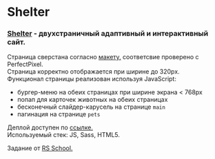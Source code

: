 # Shelter
### [Shelter](https://nastiacandor.github.io/Shelter/pages/main/) - двухстраничный адаптивный и интерактивный сайт.  
Страница сверстана согласно [макету,](https://www.figma.com/file/Yk6EnbY63FyG2PJTFkJDMh/shelter?type=design&node-id=94-43) соответсвие проверено с PerfectPixel.  
Страница корректно отображается при ширине до 320px.  
Функционал страницы реализован используя JavaScript:
- бургер-меню на обеих страницах при ширине экрана < 768px
- попап для карточек животных на обеих страницах
- бесконечный слайдер-карусель на странице `main`
- пагинация на странице `pets`  

Деплой доступен по [ссылке.](https://nastiacandor.github.io/Shelter/pages/main/)  
Используемый стек: JS, Sass, HTML5.

Задание от [RS School.](https://github.com/rolling-scopes-school/tasks/blob/master/tasks/shelter/shelter.md)
